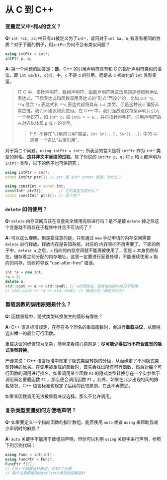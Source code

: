 # 从 C 到 C++

### 变量定义中`*`和`&`的含义？

**Q:** `int *a1, a2;`中只有`a1`被定义为了`int*`，请问对于`int &a, b;`有没有相同的性质？对于下面的例子，用`intPtr`为何不会有类似问题？

```c++
using intPtr = int*;
intPtr p, q;
```

**A:** 第一个问题的回答是：**是**，C++ 的引用声明符具有和 C 的指针声明符类似的语法。即 `int &a{b}, c{d};` 中，`c` 不是 `d` 的引用，而是从 `d` 初始化的 `int` 类型变量。
   
> 在 C 中，指针声明符、数组声明符、函数声明符等语法规则是参照解地址表达式、下标表达式和函数调用表达式的“形式”而设计的，比如 `int *p, **q` 隐含 `*p` 表达式和 `**q` 表达式都将具有 `int` 类型。但是这种设计偏好非常古怪，我们不建议如此使用。在 C++ 中，我们强烈建议每条声明只引入一个标识符，如 `int* p;` 或 `int& r = a;`，并将指针声明符、引用声明符靠左对齐以体现 `p` 或 `r` 的类型。
> 
>> P.S. 不存在“引用的引用”类型，`int &r{...}, &&r2{...};` 中的 `&&` 是另一个语法“右值引用”。

对于第二个问题，`using intPtr = int*;` 所表达的含义是将 `intPtr` 作为 `int*` 类型的别名。**这并非文本替换的过程**。除了你说的 `intPtr p, q;` 将 `p` 和 `q` 都声明为 `intPtr` 类型，以下的例子也可供研究：

```cpp
using intPtr = int*;
const intPtr ptr{}; // ptr 是 int* const 类型，为什么？

using constInt = const int;
constInt* ptr2{};       // 它的类型又是什么？
const constInt* ptr3{}; // 这个呢？
```

### `delete` 如何使用？

**Q:** `delete` 内存空间应该在变量完全使用完后进行吗？是不是被 `delete` 掉之后这个变量就不再存在于程序中并且不可访问了？

**A:** 可以这么理解。但是要注意的是，只有通过 `new` 手动申请的内存空间需要 `delete` 进行释放。释放内存是告知系统，对应的 内存空间不再需要了。下面的例子中，`delete a` 之后，`a` 指向的内存空间就不能再被使用了，但是 `a` 本身仍然存在，储存着之前分配的内存地址。这里一定要进行妥善处理，不能继续使用 `a` 指向的内存，否则将导致 "use-after-free" 错误。

```c++
int *a = new int;
*a = 5;
delete a;
std::cout << a << std::endl; // a仍然存在，但其指向的内存已不可用
// std::cout << *a << std::endl; // 错误行为（未定义行为）
```

### 重载函数的调用原则是什么？

**Q:** 函数重载中，隐式类型转换发生的情形有哪些？

**A:** C++ 语言标准规定，在存在多个同名的重载函数时，会进行**重载决议**，从而挑选出**唯一**的最佳可行函数。

重载决议的步骤较为复杂，简单来看核心原则是：**尽可能少得进行不符合直觉的隐式类型转换**。

严谨来说：C++ 语言标准中规定了隐式类型转换的分级，从而确定了不同隐式类型转换的优劣。在调用被重载的函数时，首先会找出所有可行函数，然后对每个可行函数的调用进行排名，如果调用某个函数 `F1` 的隐式类型转换存在一个实参优于调用同名重载函数 `F2` ，那么便会调用函数 `F1` 。此外，如果在此步出现相同的排名情况，C++ 语言标准也规定了后续的比较原则，在此不再赘述。

如果某函数调用无法被重载决议选择，那么不允许调用。

### 复杂类型变量如何方便地声明？

**Q:** 如果要定义一个指向函数的指针数组，能否使用 `auto` 或者 `using` 来帮助我减少声明时的麻烦？

**A:** `auto` 关键字不能用于数组的声明，但你可以利用 `using` 关键字进行声明，参照下列示例代码：
```c++
using Func = int(int);
using FuncPtr = Func*;
FuncPtr f[5]; 
// f为一个函数指针数组，含有5个元素
// 每个元素都是指向int(int)类型的函数指针
```
